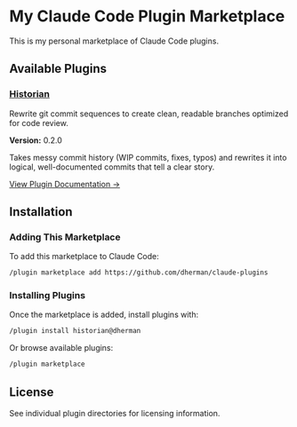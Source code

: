 # My Claude Code Plugin Marketplace

This is my personal marketplace of Claude Code plugins.

## Available Plugins

### [Historian](plugins/historian/)

Rewrite git commit sequences to create clean, readable branches optimized for code review.

**Version:** 0.2.0

Takes messy commit history (WIP commits, fixes, typos) and rewrites it into logical, well-documented commits that tell a clear story.

[View Plugin Documentation →](plugins/historian/README.md)

## Installation

### Adding This Marketplace

To add this marketplace to Claude Code:

```bash
/plugin marketplace add https://github.com/dherman/claude-plugins
```

### Installing Plugins

Once the marketplace is added, install plugins with:

```bash
/plugin install historian@dherman
```

Or browse available plugins:

```bash
/plugin marketplace
```

## License

See individual plugin directories for licensing information.
